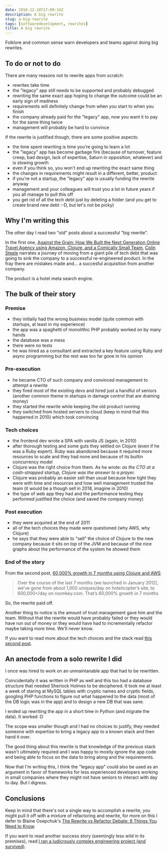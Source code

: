 ```yaml
---
date: 2018-12-18T17:09:14Z
description: A big rewrite
slug: a-big-rewrite
tags: [softwaredevelopment, rewrites]
title: A big rewrite
---
```


Folklore and common sense warn developers and teams against doing big rewrites.

## To do or not to do

There are many reasons not to rewrite apps from scratch:

* rewrites take time
* the "legacy" app still needs to be supported and probably debugged
* rewriting the same exact app hoping to change the outcome could be an early sign of madness
* requirements will definitely change from when you start to when you finish
* the company already paid for the "legacy" app, now you want it to pay for the same thing twice
* management will probably be hard to convince

If the rewrite is justified though, there are some positive aspects:

* the time spent rewriting is time you're going to learn a lot
* the "legacy" app has become garbage fire (because of turnover, feature creep, bad design, lack of expertise, Saturn in opposition, whatever) and is slowing growth
* even if you think so, you won't end up rewriting the exact same thing
* the changes in requirements might result in a different, better, product
* if you're not a startup, the "legacy" app is usually funding the rewrite anyway
* management and your colleagues will trust you a lot in future years if you all manage to pull this off
* you get rid of all the tech debt just by deleting a folder (and you get to create brand new debt :-D, but let's not be picky)

## Why I'm writing this

The other day I read two "old" posts about a successful "big rewrite".

In the first one, [Against the Grain: How We Built the Next Generation Online Travel Agency using Amazon, Clojure, and a Comically Small Team](http://www.colinsteele.org/post/23103789647/against-the-grain-aws-clojure-startup), [Colin Steele](https://www.linkedin.com/in/cvillecsteele/) narrates a journey of moving from a giant pile of tech debt that was going to sink the company to a successful re-engineered product. In the fray there are mistakes made and... a succesful acquisition from another company.

The product is a hotel meta search engine.

## The bulk of their story

### Premise

* they initially had the wrong business model (quite common with startups, at least in my experience)
* the app was a spaghetti of monolithic PHP probably worked on by many hands
* the database was a mess
* there were no tests
* he was hired as a consultant and extracted a key feature using Ruby and async programming but the rest was too far gone in his opinion

### Pre-execution

* he became CTO of such company and convinced management to attempt a rewrite
* they fired most of the existing devs and hired just a handful of seniors (another common theme in startups in damage control that are draining money)
* they started the rewrite while keeping the old product running
* they switched from hosted servers to cloud (keep in mind that this happened in 2010) which took convincing

### Tech choices

* the frontend dev wrote a SPA with vanilla JS (again, in 2010)
* after thorough testing and some guts they settled on Clojure (even if he was a Ruby expert). Ruby was abandoned because it required more resources to scale and they had none and because of its builtin concurrency model
* Clojure was the right choice from them. As he wrote: *as the CTO at a cash-strapped startup, Clojure was the answer to a prayer.*
* Clojure was probably an easier sell than usual because how tight they were with time and resources and how well management trusted the team (it would be a though sell in 2018, imagine in 2010)
* the type of web app they had and the performance testing they performed justified the choice (and saved the company money)

### Post execution

* they were acquired at the end of 2011
* all of the tech choices they made were questioned (why AWS, why Clojure)
* he says that they were able to "sell" the choice of Clojure to the new company because it sits on top of the JVM and because of the nice graphs about the performance of the system he showed them

### End of the story

From the second post, [60,000% growth in 7 months using Clojure and AWS](http://www.colinsteele.org/post/27929539434/60000-growth-in-7-months-using-clojure-and-aws)

> Over the course of the last 7 months (we launched in January 2012), we’ve gone from about 1,000 uniques/day on hotelicopter’s site, to 600,000+/day on roomkey.com.  That’s 60,000% growth in 7 months

So, the rewrite paid off.

Another thing to notice is the amount of trust management gave him and the team. Without that the rewrite would have probably failed or they would have run out of money or they would have had to incrementally refactor maybe taking more time. We'll never know.

If you want to read more about the tech choices and the stack read [this second post](http://www.colinsteele.org/post/27929539434/60000-growth-in-7-months-using-clojure-and-aws).

## An anectode from a solo rewrite I did

I once was hired to work on an unmaintanable app that had to be rewritten.

Coincidentally it was written in PHP as well and this too had a database structure that needed Sherlock Holmes to be deciphered. It took me at least a week of staring at MySQL tables with cryptic names and cryptic fields, googling PHP functions to figure out what happened to the data (most of the DB logic was in the app) and to design a new DB that was sane.

I ended up rewriting the app in a short time in Python (and migrate the data). It worked :D

The scope was smaller though and I had no choices to justify, they needed someone with expertise to bring a legacy app to a known stack and then hand it over.

The good thing about this rewrite is that knowledge of the previous stack wasn't ultimately required and I was happy to mostly ignore the app code and being able to focus on the data to bring along and the requirements.

Now that I'm writing this, I think the "legacy app" could also be used as an argument in favor of frameworks for less experienced developers working in small companies where they might not have seniors to interact with day to day. But I digress.

## Conclusions

Keep in mind that there's not a single way to accomplish a rewrite, you might pull it off with a mixture of refactoring and rewrite, for more on this I defer to Blaine Osepchuk's [The Rewrite vs Refactor Debate: 8 Things You Need to Know](https://dev.to/bosepchuk/the-rewrite-vs-refactor-debate-8-things-you-need-to-know-2hi4).

If you want to read another success story (seemingly less wild in its premises), read [I ran a ludicrously complex engineering project (and survived)](https://dev.to/atlassian/i-ran-a-ludicrously-complex-engineering-project-and-survived-2a54).
